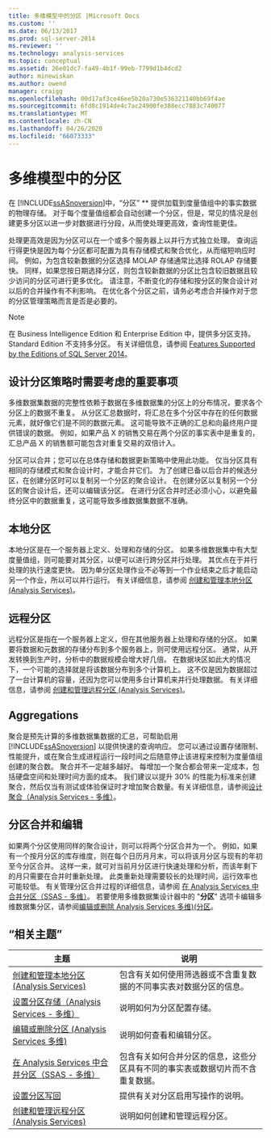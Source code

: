 ```yaml
---
title: 多维模型中的分区 |Microsoft Docs
ms.custom: ''
ms.date: 06/13/2017
ms.prod: sql-server-2014
ms.reviewer: ''
ms.technology: analysis-services
ms.topic: conceptual
ms.assetid: 26e01dc7-fa49-4b1f-99eb-7799d1b4dcd2
author: minewiskan
ms.author: owend
manager: craigg
ms.openlocfilehash: 00d17af3ce46ee5b20a730e536321140bb69f4ae
ms.sourcegitcommit: 6fd8c1914de4c7ac24900fe388ecc7883c740077
ms.translationtype: MT
ms.contentlocale: zh-CN
ms.lasthandoff: 04/26/2020
ms.locfileid: "66073333"
---
```

# <a name="partitions-in-multidimensional-models"></a>多维模型中的分区
  在 [!INCLUDE[ssASnoversion](../../includes/ssasnoversion-md.md)]中，“分区” ** 提供加载到度量值组中的事实数据的物理存储。 对于每个度量值组都会自动创建一个分区，但是，常见的情况是创建更多分区以进一步对数据进行分段，从而使处理更高效，查询性能更佳。  
  
 处理更高效是因为分区可以在一个或多个服务器上以并行方式独立处理。 查询运行得更快是因为每个分区都可配置为具有存储模式和聚合优化，从而缩短响应时间。 例如，为包含较新数据的分区选择 MOLAP 存储通常比选择 ROLAP 存储要快。 同样，如果您按日期选择分区，则包含较新数据的分区比包含较旧数据且较少访问的分区可进行更多优化。 请注意，不断变化的存储和按分区的聚合设计对以后的合并操作有不利影响。 在优化各个分区之前，请务必考虑合并操作对于您的分区管理策略而言是否是必要的。  
  
> [!NOTE]  
>  在 Business Intelligence Edition 和 Enterprise Edition 中，提供多分区支持。 Standard Edition 不支持多分区。 有关详细信息，请参阅 [Features Supported by the Editions of SQL Server 2014](../../getting-started/features-supported-by-the-editions-of-sql-server-2014.md)。  
  
## <a name="important-considerations-when-designing-a-partitioning-strategy"></a>设计分区策略时需要考虑的重要事项  
 多维数据集数据的完整性依赖于数据在多维数据集的分区上的分布情况，要求各个分区上的数据不重复。 从分区汇总数据时，将汇总在多个分区中存在的任何数据元素，就好像它们是不同的数据元素。 这可能导致不正确的汇总和向最终用户提供错误的数据。 例如，如果产品 X 的销售交易在两个分区的事实表中是重复的，汇总产品 X 的销售额可能包含对重复交易的双倍计入。  
  
 分区可以合并；您可以在总体存储和数据更新策略中使用此功能。 仅当分区具有相同的存储模式和聚合设计时，才能合并它们。 为了创建已备以后合并的候选分区，在创建分区时可以复制另一个分区的聚合设计。 在创建分区以复制另一个分区的聚合设计后，还可以编辑该分区。 在进行分区合并时还必须小心，以避免最终分区中的数据重复，这可能导致多维数据集数据不准确。  
  
## <a name="local-partitions"></a>本地分区  
 本地分区是在一个服务器上定义、处理和存储的分区。 如果多维数据集中有大型度量值组，则可能要对其分区，以便可以进行跨分区并行处理。 其优点在于并行处理的执行速度更快。 因为单分区处理作业不必等到一个作业结束之后才能启动另一个作业，所以可以并行运行。 有关详细信息，请参阅 [创建和管理本地分区 (Analysis Services)](create-and-manage-a-local-partition-analysis-services.md)。  
  
## <a name="remote-partitions"></a>远程分区  
 远程分区是指在一个服务器上定义，但在其他服务器上处理和存储的分区。 如果要将数据和元数据的存储分布到多个服务器上，则可使用远程分区。 通常，从开发转换到生产时，分析中的数据规模会增大好几倍。 在数据块区如此大的情况下，一个可能的选择就是将该数据分布到多个计算机上。 这不仅是因为数据超过了一台计算机的容量，还因为您可以使用多台计算机来并行处理数据。 有关详细信息，请参阅 [创建和管理远程分区 (Analysis Services)](create-and-manage-a-remote-partition-analysis-services.md)。  
  
## <a name="aggregations"></a>Aggregations  
 聚合是预先计算的多维数据集数据的汇总，可帮助启用 [!INCLUDE[ssASnoversion](../../includes/ssasnoversion-md.md)] 以提供快速的查询响应。 您可以通过设置存储限制、性能提升，或在聚合生成进程运行一段时间之后随意停止该进程来控制为度量值组创建的聚合数。 聚合并不一定越多越好。 每增加一个聚合都会带来一定成本，包括硬盘空间和处理时间方面的成本。 我们建议以提升 30% 的性能为标准来创建聚合，然后仅当有测试或体验保证时才增加聚合数量。有关详细信息，请参阅[设计聚合（Analysis Services - 多维）](designing-aggregations-analysis-services-multidimensional.md)。  
  
## <a name="partition-merging-and-editing"></a>分区合并和编辑  
 如果两个分区使用同样的聚合设计，则可以将两个分区合并为一个。 例如，如果有一个按月分区的库存维度，则在每个日历月月末，可以将该月分区与现有的年初至今分区合并。 这样一来，就可对当前月分区进行快速处理和分析，而该年剩下的月只需要在合并时重新处理。 此类重新处理需要较长的处理时间，运行效率也可能较低。 有关管理分区合并过程的详细信息，请参阅 [在 Analysis Services 中合并分区（SSAS - 多维）](merge-partitions-in-analysis-services-ssas-multidimensional.md)。 若要使用多维数据集设计器中的 "**分区**" 选项卡编辑多维数据集分区，请参阅[编辑或删除 Analysis Services 多维&#41;&#40;分区](edit-or-delete-partitions-analyisis-services-multidimensional.md)。  
  
## <a name="related-topics"></a>“相关主题”  
  
|主题|说明|  
|-----------|-----------------|  
|[创建和管理本地分区 (Analysis Services)](create-and-manage-a-local-partition-analysis-services.md)|包含有关如何使用筛选器或不含重复数据的不同事实表对数据分区的信息。|  
|[设置分区存储（Analysis Services - 多维）](set-partition-storage-analysis-services-multidimensional.md)|说明如何为分区配置存储。|  
|[编辑或删除分区 &#40;Analysis Services 多维&#41;](edit-or-delete-partitions-analyisis-services-multidimensional.md)|说明如何查看和编辑分区。|  
|[在 Analysis Services 中合并分区（SSAS - 多维）](merge-partitions-in-analysis-services-ssas-multidimensional.md)|包含有关如何合并分区的信息，这些分区具有不同的事实表或数据切片而不含重复数据。|  
|[设置分区写回](set-partition-writeback.md)|提供有关对分区启用写操作的说明。|  
|[创建和管理远程分区 (Analysis Services)](create-and-manage-a-remote-partition-analysis-services.md)|说明如何创建和管理远程分区。|  
  
  
